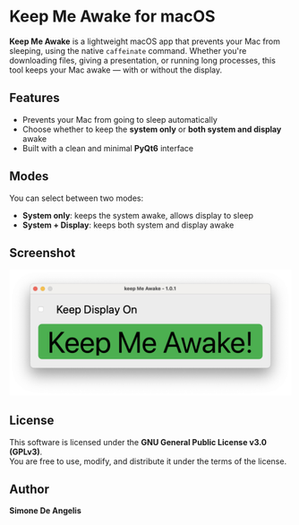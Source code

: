 # Keep Me Awake for macOS

**Keep Me Awake** is a lightweight macOS app that prevents your Mac from sleeping, using the native `caffeinate` command. Whether you're downloading files, giving a presentation, or running long processes, this tool keeps your Mac awake — with or without the display.

## Features

- Prevents your Mac from going to sleep automatically
- Choose whether to keep the **system only** or **both system and display** awake
- Built with a clean and minimal **PyQt6** interface

## Modes

You can select between two modes:

- **System only**: keeps the system awake, allows display to sleep
- **System + Display**: keeps both system and display awake

## Screenshot

![Keep Me Awake Screenshot](docs/screenshot.png)

## License

This software is licensed under the **GNU General Public License v3.0 (GPLv3)**.  
You are free to use, modify, and distribute it under the terms of the license.

## Author

**Simone De Angelis**
